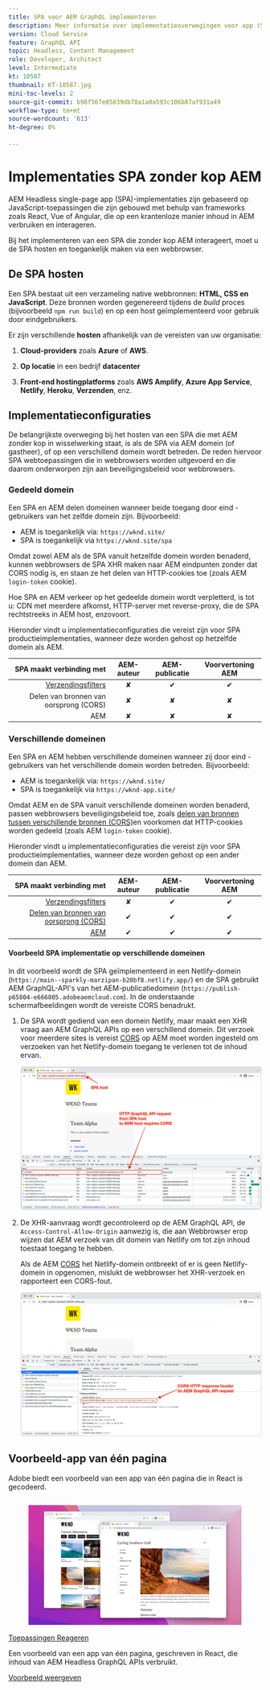 ```yaml
---
title: SPA voor AEM GraphQL implementeren
description: Meer informatie over implementatieoverwegingen voor app (SPA) AEM headless-implementaties van één pagina.
version: Cloud Service
feature: GraphQL API
topic: Headless, Content Management
role: Developer, Architect
level: Intermediate
kt: 10587
thumbnail: KT-10587.jpg
mini-toc-levels: 2
source-git-commit: b98f567e05839db78a1a0a593c106b87af931a49
workflow-type: tm+mt
source-wordcount: '613'
ht-degree: 0%

---
```



# Implementaties SPA zonder kop AEM


AEM Headless single-page app (SPA)-implementaties zijn gebaseerd op JavaScript-toepassingen die zijn gebouwd met behulp van frameworks zoals React, Vue of Angular, die op een krantenloze manier inhoud in AEM verbruiken en interageren.

Bij het implementeren van een SPA die zonder kop AEM interageert, moet u de SPA hosten en toegankelijk maken via een webbrowser.

## De SPA hosten

Een SPA bestaat uit een verzameling native webbronnen: **HTML, CSS en JavaScript**. Deze bronnen worden gegenereerd tijdens de _build_ proces (bijvoorbeeld `npm run build`) en op een host geïmplementeerd voor gebruik door eindgebruikers.

Er zijn verschillende **hosten** afhankelijk van de vereisten van uw organisatie:

1. **Cloud-providers** zoals **Azure** of **AWS**.

2. **Op locatie** in een bedrijf **datacenter**

3. **Front-end hostingplatforms** zoals **AWS Amplify**, **Azure App Service**, **Netlify**, **Heroku**, **Verzenden**, enz.

## Implementatieconfiguraties

De belangrijkste overweging bij het hosten van een SPA die met AEM zonder kop in wisselwerking staat, is als de SPA via AEM domein (of gastheer), of op een verschillend domein wordt betreden.  De reden hiervoor SPA webtoepassingen die in webbrowsers worden uitgevoerd en die daarom onderworpen zijn aan beveiligingsbeleid voor webbrowsers.

### Gedeeld domein

Een SPA en AEM delen domeinen wanneer beide toegang door eind - gebruikers van het zelfde domein zijn. Bijvoorbeeld:

+ AEM is toegankelijk via: `https://wknd.site/`
+ SPA is toegankelijk via `https://wknd.site/spa`

Omdat zowel AEM als de SPA vanuit hetzelfde domein worden benaderd, kunnen webbrowsers de SPA XHR maken naar AEM eindpunten zonder dat CORS nodig is, en staan ze het delen van HTTP-cookies toe (zoals AEM `login-token` cookie).

Hoe SPA en AEM verkeer op het gedeelde domein wordt verpletterd, is tot u: CDN met meerdere afkomst, HTTP-server met reverse-proxy, die de SPA rechtstreeks in AEM host, enzovoort.

Hieronder vindt u implementatieconfiguraties die vereist zijn voor SPA productieimplementaties, wanneer deze worden gehost op hetzelfde domein als AEM.

| SPA maakt verbinding met | AEM-auteur | AEM-publicatie | Voorvertoning AEM |
|---------------------------------------------------:|:----------:|:-----------:|:-----------:|
| [Verzendingsfilters](./configurations/dispatcher-filters.md) | ✘ | ✔ | ✔ |
| Delen van bronnen van oorsprong (CORS) | ✘ | ✘ | ✘ |
| AEM | ✘ | ✘ | ✘ |

### Verschillende domeinen

Een SPA en AEM hebben verschillende domeinen wanneer zij door eind - gebruikers van het verschillende domein worden betreden. Bijvoorbeeld:

+ AEM is toegankelijk via: `https://wknd.site/`
+ SPA is toegankelijk via `https://wknd-app.site/`

Omdat AEM en de SPA vanuit verschillende domeinen worden benaderd, passen webbrowsers beveiligingsbeleid toe, zoals [delen van bronnen tussen verschillende bronnen (CORS)](./configurations/cors.md)en voorkomen dat HTTP-cookies worden gedeeld (zoals AEM `login-token` cookie).

Hieronder vindt u implementatieconfiguraties die vereist zijn voor SPA productieimplementaties, wanneer deze worden gehost op een ander domein dan AEM.

| SPA maakt verbinding met | AEM-auteur | AEM-publicatie | Voorvertoning AEM |
|---------------------------------------------------:|:----------:|:-----------:|:-----------:|
| [Verzendingsfilters](./configurations/dispatcher-filters.md) | ✘ | ✔ | ✔ |
| [Delen van bronnen van oorsprong (CORS)](./configurations/cors.md) | ✔ | ✔ | ✔ |
| [AEM](./configurations/aem-hosts.md) | ✔ | ✔ | ✔ |

#### Voorbeeld SPA implementatie op verschillende domeinen

In dit voorbeeld wordt de SPA geïmplementeerd in een Netlify-domein (`https://main--sparkly-marzipan-b20bf8.netlify.app/`) en de SPA gebruikt AEM GraphQL-API&#39;s van het AEM-publicatiedomein (`https://publish-p65804-e666805.adobeaemcloud.com`). In de onderstaande schermafbeeldingen wordt de vereiste CORS benadrukt.

1. De SPA wordt gediend van een domein Netlify, maar maakt een XHR vraag aan AEM GraphQL APIs op een verschillend domein. Dit verzoek voor meerdere sites is vereist [CORS](./configurations/cors.md) op AEM moet worden ingesteld om verzoeken van het Netlify-domein toegang te verlenen tot de inhoud ervan.

   ![SPA van SPA &amp; AEM hosts ](assets/spa/cors-requirement.png)

2. De XHR-aanvraag wordt gecontroleerd op de AEM GraphQL API, de `Access-Control-Allow-Origin` aanwezig is, die aan Webbrowser erop wijzen dat AEM verzoek van dit domein van Netlify om tot zijn inhoud toestaat toegang te hebben.

   Als de AEM [CORS](./configurations/cors.md) het Netlify-domein ontbreekt of er is geen Netlify-domein in opgenomen, mislukt de webbrowser het XHR-verzoek en rapporteert een CORS-fout.

   ![Koptekst CORS-reactie AEM GraphQL API](assets/spa/cors-response-headers.png)

## Voorbeeld-app van één pagina

Adobe biedt een voorbeeld van een app van één pagina die in React is gecodeerd.

<div class="columns is-multiline">
<!-- React app -->
<div class="column is-half-tablet is-half-desktop is-one-third-widescreen" aria-label="React app" tabindex="0">
   <div class="card">
       <div class="card-image">
           <figure class="image is-16by9">
               <a href="../example-apps/react-app.md" title="Toepassingen Reageren" tabindex="-1">
                   <img class="is-bordered-r-small" src="../example-apps/assets/react-app/react-app-card.png" alt="Toepassingen Reageren">
               </a>
           </figure>
       </div>
       <div class="card-content is-padded-small">
           <div class="content">
               <p class="headline is-size-6 has-text-weight-bold"><a href="../example-apps/react-app.md" title="Toepassingen Reageren">Toepassingen Reageren</a></p>
               <p class="is-size-6">Een voorbeeld van een app van één pagina, geschreven in React, die inhoud van AEM Headless GraphQL APIs verbruikt.</p>
               <a href="../example-apps/react-app.md" class="spectrum-Button spectrum-Button--outline spectrum-Button--primary spectrum-Button--sizeM">
                   <span class="spectrum-Button-label has-no-wrap has-text-weight-bold">Voorbeeld weergeven</span>
               </a>
           </div>
       </div>
   </div>
</div>
</div>
